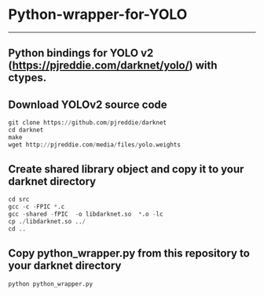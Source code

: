 # Python-wrapper-for-YOLO
------
Python bindings for YOLO v2 (https://pjreddie.com/darknet/yolo/) with ctypes.
------
## Download YOLOv2 source code 

```python
git clone https://github.com/pjreddie/darknet
cd darknet
make
wget http://pjreddie.com/media/files/yolo.weights
```

## Create shared library object and copy it to your darknet directory

```python
cd src
gcc -c -FPIC *.c
gcc -shared -fPIC  -o libdarknet.so  *.o -lc
cp ./libdarknet.so ../
cd ..
```

## Copy python_wrapper.py from this repository to your darknet directory

```python
python python_wrapper.py
```
